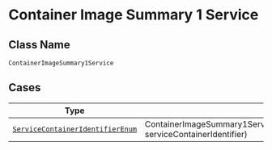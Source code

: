 
# Container Image Summary 1 Service

## Class Name

`ContainerImageSummary1Service`

## Cases

| Type | Factory Method |
|  --- | --- |
| [`ServiceContainerIdentifierEnum`](../../../doc/models/service-container-identifier-enum.md) | ContainerImageSummary1Service.FromServiceContainerIdentifier(ServiceContainerIdentifierEnum serviceContainerIdentifier) |


